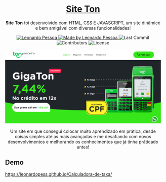 <h1 align="center">
  <a href="https://leonardopess.github.io/Calculadora-de-taxa/">
    Site Ton
  </a>
</h1>

<p align="center"><b>Site Ton</b> foi desenvolvido com HTML, CSS E JAVASCRIPT, um site dinâmico e bem amigável com diversas funcionalidades!</p>

<p align="center">
   <a href="https://www.linkedin.com/in/leonardo-pessoa-5733121b5/">
      <img alt="Leonardo Pessoa" src="https://img.shields.io/badge/-Leonardo Pessoa-4e5acf?style=flat&logo=Linkedin&logoColor=white" />
   </a>
  
  <a href="https://github.com/csorlandi">
    <img alt="Made by Leonardo Pessoa" src="https://img.shields.io/badge/made%20by-Leonardo%20Pessoa-5965e0">
  </a>

  <img alt="Last Commit" src="https://img.shields.io/github/last-commit/LeonardoPess/Site-Ton?color=rgb(89,101,224)%22">

  <img alt="Contributors" src="https://img.shields.io/github/contributors/LeonardoPess/Site-Ton?color=rgb(89,101,224)">

  <img alt="License" src="https://img.shields.io/badge/license-MIT-%2304D361?color=rgb(89,101,224)">
</p>

<p align="center">
  <img src="home.png">
</p>

<p align="center">Um site em que consegui colocar muito aprendizado em prática, desde coisas simples até as mais avançadas e me desafiando com novos desenvolvimentos e melhorando os conhecimentos que já tinha práticado antes!</p>

## Demo
https://leonardopess.github.io/Calculadora-de-taxa/

